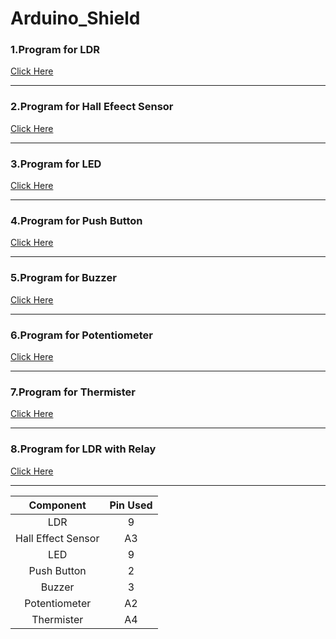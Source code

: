 # Arduino_Shield

### 1.Program for LDR 
  [Click Here](https://github.com/izzarzn/Arduino_Shield/blob/6e88429b3a1a5d7aea2a73c6adfa4994a9f80ba6/LDR_9/LDR_9.ino)
  
  -------
  
### 2.Program for Hall Efeect Sensor
  [Click Here](https://github.com/izzarzn/Arduino_Shield/blob/6e88429b3a1a5d7aea2a73c6adfa4994a9f80ba6/hall_A3/hall_A3.ino)
  
  --------
### 3.Program for LED
  [Click Here](https://github.com/izzarzn/Arduino_Shield/blob/6e88429b3a1a5d7aea2a73c6adfa4994a9f80ba6/led_9/led_9.ino)
  
  --------
  
### 4.Program for Push Button
  [Click Here](https://github.com/izzarzn/Arduino_Shield/blob/6e88429b3a1a5d7aea2a73c6adfa4994a9f80ba6/Push__2/Push__2.ino)
  
  --------
  
### 5.Program for Buzzer
  [Click Here](https://github.com/izzarzn/Arduino_Shield/blob/6e88429b3a1a5d7aea2a73c6adfa4994a9f80ba6/Buzzer_3/Buzzer_3.ino)
  
  --------
  
### 6.Program for Potentiometer
  [Click Here](https://github.com/izzarzn/Arduino_Shield/blob/6e88429b3a1a5d7aea2a73c6adfa4994a9f80ba6/poten_A2/poten_A2.ino)
  
  --------
  
### 7.Program for Thermister
  [Click Here](https://github.com/izzarzn/Arduino_Shield/blob/6e88429b3a1a5d7aea2a73c6adfa4994a9f80ba6/thermister_A4/thermister_A4.ino)
  
  --------
  
### 8.Program for LDR with Relay
  [Click Here](https://github.com/izzarzn/Arduino_Shield/blob/6e88429b3a1a5d7aea2a73c6adfa4994a9f80ba6/Ldr_Relay_Led/Ldr_Relay_Led.ino)

-------

|Component|Pin Used|
|:---:|:---:|
|LDR|9|
|Hall Effect Sensor|A3|
|LED|9|
|Push Button|2|
|Buzzer|3|
|Potentiometer|A2|
|Thermister|A4|
